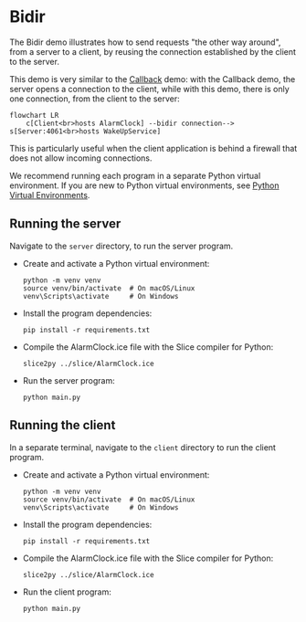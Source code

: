 # Bidir

The Bidir demo illustrates how to send requests "the other way around", from a server to a client, by reusing the
connection established by the client to the server.

This demo is very similar to the [Callback][1] demo: with the Callback demo, the server opens a connection to the
client, while with this demo, there is only one connection, from the client to the server:

```mermaid
flowchart LR
    c[Client<br>hosts AlarmClock] --bidir connection--> s[Server:4061<br>hosts WakeUpService]
```

This is particularly useful when the client application is behind a firewall that does not allow incoming connections.

We recommend running each program in a separate Python virtual environment. If you are new to Python virtual
environments, see [Python Virtual Environments].

## Running the server

Navigate to the `server` directory, to run the server program.

- Create and activate a Python virtual environment:

    ```shell
    python -m venv venv
    source venv/bin/activate  # On macOS/Linux
    venv\Scripts\activate     # On Windows
    ```

- Install the program dependencies:

    ```shell
    pip install -r requirements.txt
    ```

- Compile the AlarmClock.ice file with the Slice compiler for Python:

    ```shell
    slice2py ../slice/AlarmClock.ice
    ```

- Run the server program:

    ```shell
    python main.py
    ```

## Running the client

In a separate terminal, navigate to the `client` directory to run the client program.

- Create and activate a Python virtual environment:

    ```shell
    python -m venv venv
    source venv/bin/activate  # On macOS/Linux
    venv\Scripts\activate     # On Windows
    ```

- Install the program dependencies:

    ```shell
    pip install -r requirements.txt
    ```

- Compile the AlarmClock.ice file with the Slice compiler for Python:

    ```shell
    slice2py ../slice/AlarmClock.ice
    ```

- Run the client program:

    ```shell
    python main.py
    ```

[Python Virtual Environments]: https://docs.python.org/3/tutorial/venv.html
[1]: ../callback/
